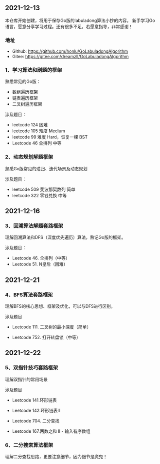 ## 2021-12-13
本仓库开始创建，将用于保存Go版的labuladong算法小抄的内容。
新手学习Go语言，愿意分享学习过程。还有很多不足，若愿意指导，非常感谢！

### 地址
* Github: https://github.com/honlu/GoLabuladongAlgorithm
* Gitee: https://gitee.com/dreamzll/GoLabuladongAlgorithm 

### 1、学习算法和刷题的框架
熟悉常见的Go版：
- 数组遍历框架
- 链表遍历框架
- 二叉树遍历框架

涉及题目：  
* leetcode 124 困难
* leetcode 105 难度 Medium
* leetcode 99 难度 Hard，恢复一棵 BST
* Leetcode 46 全排列 中等

### 2、动态规划解题框架
熟悉Go版常见的递归、迭代场景及动态规划

涉及题目：
- leetcode 509 斐波那契数列 简单
- leetcode 322 零钱兑换 中等

## 2021-12-16
### 3、回溯算法解题套路框架
理解回溯算法和DFS（深度优先遍历）算法，熟记Go版的框架。

涉及题目：
- Leetcode 46. 全排列（中等）
- Leetcode 51. N皇后（困难）

## 2021-12-21
### 4、BFS算法套路框架
理解BFS的核心思想、框架及优化，可以与DFS进行区别。

涉及题目
- Leetcode 111. 二叉树的最小深度（简单）

- Leetcode 752. 打开转盘锁（中等）

## 2021-12-22
### 5、双指针技巧套路框架
理解双指针的常用场景

涉及题目
- Leetcode 141.环形链表

- Leetcode 142.环形链表II

- Leetcode 704. 二分查找

- Leetcode 167.两数之和 II - 输入有序数组

### 6、二分搜索算法框架
理解二分查找思路，更要注意细节，因为细节是魔鬼！